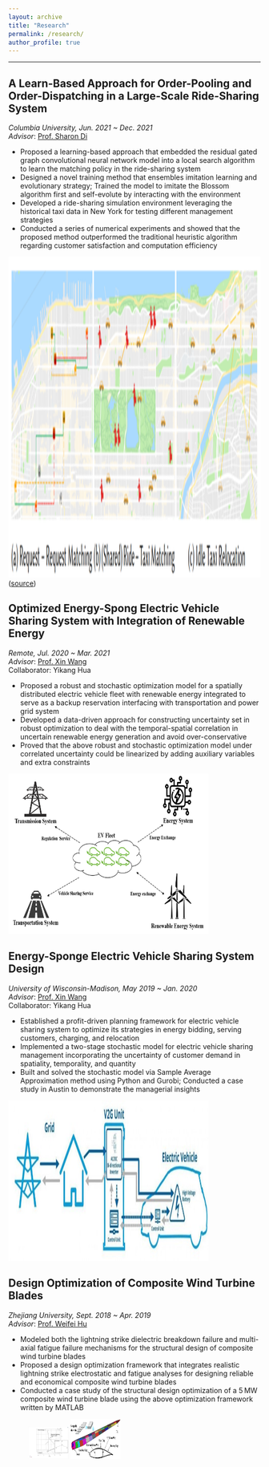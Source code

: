 ```yaml
---
layout: archive
title: "Research"
permalink: /research/
author_profile: true
---
```


------
## A Learn-Based Approach for Order-Pooling and Order-Dispatching in a Large-Scale Ride-Sharing System
*Columbia University, Jun. 2021 ~ Dec. 2021*  
*Advisor*:  [Prof. Sharon Di](https://www.civil.columbia.edu/faculty/sharon-di)

- Proposed a learning-based approach that embedded the residual gated graph convolutional neural network model into a local search algorithm to learn the matching policy in the ride-sharing system
- Designed a novel training method that ensembles imitation learning and evolutionary strategy; Trained the model to imitate the Blossom algorithm first and self-evolute by interacting with the environment
- Developed a ride-sharing simulation environment leveraging the historical taxi data in New York for testing different management strategies
- Conducted a series of numerical experiments and showed that the proposed method outperformed the traditional heuristic algorithm regarding customer satisfaction and computation efficiency

<img width="800" height="640" src="https://github.com/LoganZhao1997/website/blob/master/files/ML_rideshare.PNG"> ([source](https://arxiv.org/pdf/1912.08066.pdf))


## Optimized Energy-Spong Electric Vehicle Sharing System with Integration of Renewable Energy
*Remote, Jul. 2020 ~ Mar. 2021*  
*Advisor*:  [Prof. Xin Wang](https://directory.engr.wisc.edu/ie/Faculty/Wang_Xin/)  
Collaborator: Yikang Hua  

- Proposed a robust and stochastic optimization model for a spatially distributed electric vehicle fleet with renewable energy integrated to serve as a backup reservation interfacing with transportation and power grid system
- Developed a data-driven approach for constructing uncertainty set in robust optimization to deal with the temporal-spatial correlation in uncertain renewable energy generation and avoid over-conservative
- Proved that the above robust and stochastic optimization model under correlated uncertainty could be linearized by adding auxiliary variables and extra constraints

<img width="400" height="320" src="https://github.com/LoganZhao1997/website/blob/master/files/EVS_renewable_energy.png">


## Energy-Sponge Electric Vehicle Sharing System Design
*University of Wisconsin-Madison, May 2019 ~ Jan. 2020*  
*Advisor*:  [Prof. Xin Wang](https://directory.engr.wisc.edu/ie/Faculty/Wang_Xin/)  
Collaborator: Yikang Hua  

- Established a profit-driven planning framework for electric vehicle sharing system to optimize its strategies in energy bidding, serving customers, charging, and relocation
- Implemented a two-stage stochastic model for electric vehicle sharing management incorporating the uncertainty of customer demand in spatiality, temporality, and quantity
- Built and solved the stochastic model via Sample Average Approximation method using Python and Gurobi; Conducted a case study in Austin to demonstrate the managerial insights

<img width="400" height="320" src="https://github.com/LoganZhao1997/website/blob/master/files/EVS.jpg">


## Design Optimization of Composite Wind Turbine Blades
*Zhejiang University, Sept. 2018 ~ Apr. 2019*  
*Advisor*:  [Prof. Weifei Hu](https://person.zju.edu.cn/en/0018087/)

- Modeled both the lightning strike dielectric breakdown failure and multi-axial fatigue failure mechanisms for the structural design of composite wind turbine blades
- Proposed a design optimization framework that integrates realistic lightning strike electrostatic and fatigue analyses for designing reliable and economical composite wind turbine blades
- Conducted a case study of the structural design optimization of a 5 MW composite wind turbine blade using the above optimization framework written by MATLAB

<figure class="half">
  <img width="80" height="64" src="https://github.com/LoganZhao1997/website/blob/master/files/WindTurbine.png">
  <img width="100" height="80" src="https://github.com/LoganZhao1997/website/blob/master/files/wind_Turbine.png">
</figure>

